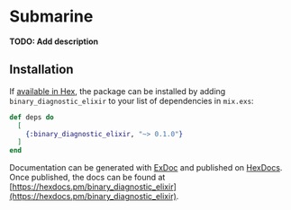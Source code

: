 # Submarine

**TODO: Add description**

## Installation

If [available in Hex](https://hex.pm/docs/publish), the package can be installed
by adding `binary_diagnostic_elixir` to your list of dependencies in `mix.exs`:

```elixir
def deps do
  [
    {:binary_diagnostic_elixir, "~> 0.1.0"}
  ]
end
```

Documentation can be generated with [ExDoc](https://github.com/elixir-lang/ex_doc)
and published on [HexDocs](https://hexdocs.pm). Once published, the docs can
be found at [https://hexdocs.pm/binary_diagnostic_elixir](https://hexdocs.pm/binary_diagnostic_elixir).

